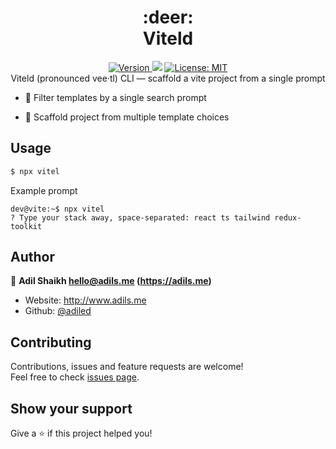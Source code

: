 <h1 align="center">:deer:<br>Viteld</h1>
<p align="center">
  <a href="https://www.npmjs.com/package/viteld" target="_blank">
    <img alt="Version" src="https://img.shields.io/npm/v/viteld.svg">
  </a>
  <img src="https://img.shields.io/badge/node-%5E18-blue.svg" />
  <a href="#" target="_blank">
    <img alt="License: MIT" src="https://img.shields.io/badge/License-MIT-yellow.svg" />
  </a>
  <br>  
  Viteld (pronounced vee·tl) CLI — scaffold a vite project from a single prompt
</p>

- :speech_balloon: Filter templates by a single search prompt

- :robot: Scaffold project from multiple template choices

## Usage

```sh
$ npx vitel
```

Example prompt

```console
dev@vite:~$ npx vitel
? Type your stack away, space-separated: react ts tailwind redux-toolkit
```

## Author

👤 **Adil Shaikh <hello@adils.me> (https://adils.me)**

- Website: http://www.adils.me
- Github: [@adiled](https://github.com/adiled)

## Contributing

Contributions, issues and feature requests are welcome!<br /> Feel free to check [issues page](https://github.com/adiled/viteld/issues).

## Show your support

Give a ⭐️ if this project helped you!
